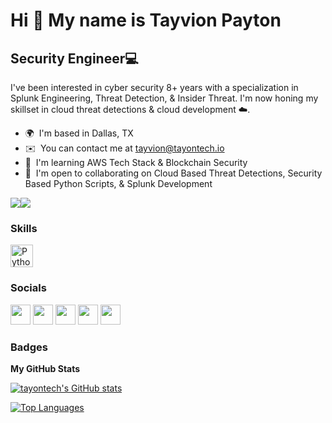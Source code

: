 Hi 👋 My name is Tayvion Payton
===============================

Security Engineer💻
-------------------

I've been interested in cyber security 8+ years with a specialization in Splunk Engineering, Threat Detection, & Insider Threat. I'm now honing my skillset in cloud threat detections & cloud development ☁️.

* 🌍  I'm based in Dallas, TX
* ✉️  You can contact me at [tayvion@tayontech.io](mailto:tayvion@tayontech.io)
* 🧠  I'm learning AWS Tech Stack & Blockchain Security
* 🤝  I'm open to collaborating on Cloud Based Threat Detections, Security Based Python Scripts, & Splunk Development

<a href="https://www.twitter.com/tayontech" target="_blank" rel="noreferrer"><img
src="https://img.shields.io/twitter/follow/tayontech?logo=twitter&style=for-the-badge&color=6366f1&labelColor=0f172a"
/></a><a href="https://www.github.com/tayontech" target="_blank" rel="noreferrer"><img
src="https://img.shields.io/github/followers/tayontech?logo=github&style=for-the-badge&color=6366f1&labelColor=0f172a" /></a>

### Skills

<p align="left">
<a href="https://www.python.org/" target="_blank" rel="noreferrer"><img src="https://raw.githubusercontent.com/danielcranney/readme-generator/main/public/icons/skills/python-colored.svg" width="36" height="36" alt="Python" /></a>
</p>


### Socials

<p align="left"> <a href="https://www.github.com/tayontech" target="_blank" rel="noreferrer"><img src="https://raw.githubusercontent.com/danielcranney/readme-generator/main/public/icons/socials/github-dark.svg" width="32" height="32" /></a> <a href="http://www.instagram.com/tayontech.io" target="_blank" rel="noreferrer"><img src="https://raw.githubusercontent.com/danielcranney/readme-generator/main/public/icons/socials/instagram.svg" width="32" height="32" /></a> <a href="https://www.linkedin.com/in/tayvionpayton" target="_blank" rel="noreferrer"><img src="https://raw.githubusercontent.com/danielcranney/readme-generator/main/public/icons/socials/linkedin.svg" width="32" height="32" /></a> <a href="https://www.twitter.com/tayontech" target="_blank" rel="noreferrer"><img src="https://raw.githubusercontent.com/danielcranney/readme-generator/main/public/icons/socials/twitter.svg" width="32" height="32" /></a> <a href="https://www.youtube.com/c/tayontech" target="_blank" rel="noreferrer"><img src="https://raw.githubusercontent.com/danielcranney/readme-generator/main/public/icons/socials/youtube.svg" width="32" height="32" /></a></p>

### Badges

<b>My GitHub Stats</b>

<a href="http://www.github.com/tayontech"><img src="https://github-readme-stats.vercel.app/api?username=tayontech&show_icons=true&hide=&count_private=true&title_color=6366f1&text_color=ffffff&icon_color=6366f1&bg_color=0f172a&hide_border=true&show_icons=true" alt="tayontech's GitHub stats" /></a>

<a href="https://github.com/tayontech" align="left"><img src="https://github-readme-stats.vercel.app/api/top-langs/?username=tayontech&langs_count=10&title_color=6366f1&text_color=ffffff&icon_color=6366f1&bg_color=0f172a&hide_border=true&locale=en&custom_title=Top%20%Languages" alt="Top Languages" /></a>
